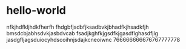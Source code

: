 # hello-world
nfkjhdfkljhdkfherfh
fhdgbfjsdbfjksadbvkjbhadfkjhsadkfjh
bmsdcbjabhsdvkjasbdvcab
fsadjkghfkjgsdfkjgasdflghasdfjlg
jasdgfljagsduiocyhdscoihnjsdajkcneoiwnc
766666666676767777778
